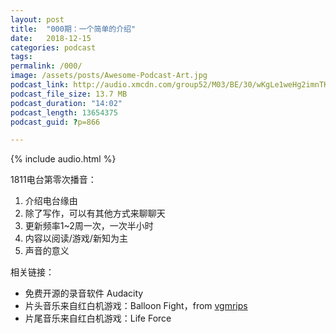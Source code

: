 ```yaml
---
layout: post
title:  "000期：一个简单的介绍"
date:   2018-12-15
categories: podcast
tags:
permalink: /000/
image: /assets/posts/Awesome-Podcast-Art.jpg
podcast_link: http://audio.xmcdn.com/group52/M03/BE/30/wKgLe1weHg2imnTKABTkiQ3b5Sc219.m4a
podcast_file_size: 13.7 MB
podcast_duration: "14:02"
podcast_length: 13654375
podcast_guid: ?p=866

---
```


{% include audio.html %}

1811电台第零次播音：

1. 介绍电台缘由
2. 除了写作，可以有其他方式来聊聊天
3. 更新频率1~2周一次，一次半小时
4. 内容以阅读/游戏/新知为主
5. 声音的意义

相关链接：

- 免费开源的录音软件 Audacity
- 片头音乐来自红白机游戏：Balloon Fight，from [vgmrips](https://vgmrips.net/packs/pack/balloon-fight-nes)
- 片尾音乐来自红白机游戏：Life Force

